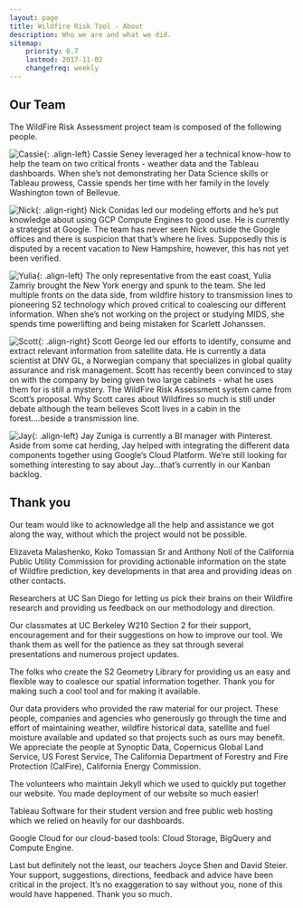 ```yaml
---
layout: page
title: Wildfire Risk Tool - About
description: Who we are and what we did.
sitemap:
    priority: 0.7
    lastmod: 2017-11-02
    changefreq: weekly
---
```

## Our Team

The WildFire Risk Assessment project team is composed of the following people.

![Cassie](http://www.wildfirerisktool.com/images/cassie.jpg){: .align-left} Cassie Seney leveraged her a technical know-how to help the team on two critical fronts - weather data and the Tableau dashboards. When she’s not demonstrating her Data Science skills or Tableau prowess, Cassie spends her time with her family in the lovely Washington town of Bellevue. 

![Nick](http://www.wildfirerisktool.com/images/nick.jpg){: .align-right} Nick Conidas led our modeling efforts and he’s put knowledge about using GCP Compute Engines to good use. He is currently a strategist at Google. The team has never seen Nick outside the Google offices and there is suspicion that that’s where he lives. Supposedly this is disputed by a recent vacation to New Hampshire, however, this has not yet been verified.

![Yulia](http://www.wildfirerisktool.com/images/yulia.jpg){: .align-left} The only representative from the east coast, Yulia Zamriy brought the New York energy and spunk to the team. She led multiple fronts on the data side, from wildfire history to transmission lines to pioneering S2 technology which proved critical to coalescing our different information. When she’s not working on the project or studying MIDS, she spends time powerlifting and being mistaken for Scarlett Johanssen. 

![Scott](http://www.wildfirerisktool.com/images/scott.jpg){: .align-right} Scott George led our efforts to identify, consume and extract relevant information from satellite data. He is currently a data scientist at DNV GL, a Norwegian company that specializes in global quality assurance and risk management. Scott has recently been convinced to stay on with the company by being given two large cabinets - what he uses them for is still a mystery. The WildFire Risk Assessment system came from Scott’s proposal. Why Scott cares about Wildfires so much is still under debate although the team believes Scott lives in a cabin in the forest….beside a transmission line. 

![Jay](http://www.wildfirerisktool.com/images/jay.jpg){: .align-left} Jay Zuniga is currently a BI manager with Pinterest. Aside from some cat herding, Jay helped with integrating the different data components together using Google’s Cloud Platform. We’re still looking for something interesting to say about Jay...that’s currently in our Kanban backlog. 

## Thank you

Our team would like to acknowledge all the help and assistance we got along the way, without which the project would not be possible.

Elizaveta Malashenko, Koko Tomassian Sr and Anthony Noll of the California Public Utility Commission for providing actionable information on the state of Wildfire prediction, key developments in that area and providing ideas on other contacts.

Researchers at UC San Diego for letting us pick their brains on their Wildfire research and providing us feedback on our methodology and direction.

Our classmates at UC Berkeley W210 Section 2 for their support, encouragement and for their suggestions on how to improve our tool. We thank them as well for the patience as they sat through several presentations and numerous project updates.

The folks who create the S2 Geometry Library for providing us an easy and flexible way to coalesce our spatial information together. Thank you for making such a cool tool and for making it available.

Our data providers who provided the raw material for our project. These people, companies and agencies who generously go through the time and effort of maintaining weather, wildfire historical data, satellite and fuel moisture available and updated so that projects such as ours may benefit. We appreciate the people at Synoptic Data, Copernicus Global Land Service, US Forest Service, The California Department of Forestry and Fire Protection (CalFire), California Energy Commission.

The volunteers who maintain Jekyll which we used to quickly put together our website. You made deployment of our website so much easier!

Tableau Software for their student version and free public web hosting which we relied on heavily for our dashboards.

Google Cloud for our cloud-based tools: Cloud Storage, BigQuery and Compute Engine.

Last but definitely not the least, our teachers Joyce Shen and David Steier. Your support, suggestions, directions, feedback and advice have been critical in the project. It’s no exaggeration to say without you, none of this would have happened. Thank you so much.
